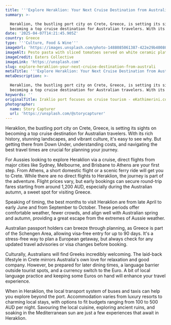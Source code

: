 ```yaml
---
title: '''Explore Heraklion: Your Next Cruise Destination from Australia'''
summary: >-

  Heraklion, the bustling port city on Crete, Greece, is setting its sights on
  becoming a top cruise destination for Australian travelers. With its ric...
date: '2025-04-07T14:21:45.905Z'
country: Greece
type: '''Culture, Food & Wine'''
imageUrl: 'https://images.unsplash.com/photo-1488085061387-422e29b40080'
imageAlt: Pesto pasta with sliced tomatoes served on white ceramic plate
imageCredit: Eaters Collective
imageLink: 'https://unsplash.com'
slug: explore-heraklion-your-next-cruise-destination-from-australi
metaTitle: '''Explore Heraklion: Your Next Cruise Destination from Australia'''
metaDescription: >-

  Heraklion, the bustling port city on Crete, Greece, is setting its sights on
  becoming a top cruise destination for Australian travelers. With its ric...
keywords: ''
originalTitle: Iraklio port focuses on cruise tourism - eKathimerini.com
photographer:
  name: Story Capturer
  url: 'https://unsplash.com/@storycapturer'
---
```








Heraklion, the bustling port city on Crete, Greece, is setting its sights on becoming a top cruise destination for Australian travelers. With its rich history, stunning landscapes, and vibrant culture, it's easy to see why. But getting there from Down Under, understanding costs, and navigating the best travel times are crucial for planning your journey.

For Aussies looking to explore Heraklion via a cruise, direct flights from major cities like Sydney, Melbourne, and Brisbane to Athens are your first step. From Athens, a short domestic flight or a scenic ferry ride will get you to Crete. While there are no direct flights to Heraklion, the journey is part of the adventure. Flight prices vary, but early bookings can secure round-trip fares starting from around 1,200 AUD, especially during the Australian autumn, a sweet spot for visiting Greece.

Speaking of timing, the best months to visit Heraklion are from late April to early June and from September to October. These periods offer comfortable weather, fewer crowds, and align well with Australian spring and autumn, providing a great escape from the extremes of Aussie weather.

Australian passport holders can breeze through planning, as Greece is part of the Schengen Area, allowing visa-free entry for up to 90 days. It's a stress-free way to plan a European getaway, but always check for any updated travel advisories or visa changes before booking.

Culturally, Australians will find Greeks incredibly welcoming. The laid-back lifestyle in Crete mirrors Australia's own love for relaxation and good company. However, be prepared for later dining times, a language barrier outside tourist spots, and a currency switch to the Euro. A bit of local language practice and keeping some Euros on hand will enhance your travel experience.

When in Heraklion, the local transport system of buses and taxis can help you explore beyond the port. Accommodation varies from luxury resorts to charming local stays, with options to fit budgets ranging from 100 to 500 AUD per night. Savouring the local cuisine, exploring ancient ruins, and soaking in the Mediterranean sun are just a few experiences that await in Heraklion.
